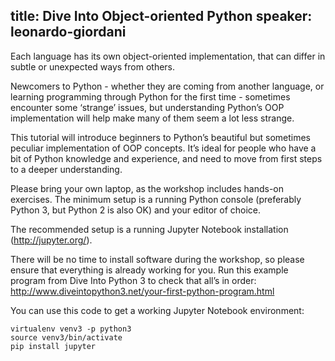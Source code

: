 title: Dive Into Object-oriented Python
speaker: leonardo-giordani
---
Each language has its own object-oriented implementation, that can differ in subtle or unexpected ways from others.

Newcomers to Python - whether they are coming from another language, or learning programming through Python for the first time - sometimes encounter some ‘strange’ issues, but understanding Python’s OOP implementation will help make many of them seem a lot less strange.

This tutorial will introduce beginners to Python’s beautiful but sometimes peculiar implementation of OOP concepts. It’s ideal for people who have a bit of Python knowledge and experience, and need to move from first steps to a deeper understanding.

Please bring your own laptop, as the workshop includes hands-on exercises. The minimum setup is a running Python console (preferably Python 3, but Python 2 is also OK) and your editor of choice.

The recommended setup is a running Jupyter Notebook installation (<http://jupyter.org/>).

There will be no time to install software during the workshop, so please ensure that everything is already working for you. Run this example program from Dive Into Python 3 to check that all’s in order: <http://www.diveintopython3.net/your-first-python-program.html>

You can use this code to get a working Jupyter Notebook environment:

    virtualenv venv3 -p python3
    source venv3/bin/activate
    pip install jupyter
